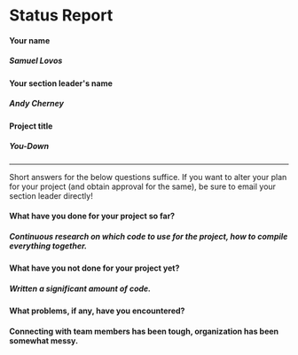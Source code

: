 # Status Report

#### Your name

##### Samuel Lovos

#### Your section leader's name

##### Andy Cherney

#### Project title

##### You-Down

***

Short answers for the below questions suffice. If you want to alter your plan for your project (and obtain approval for the same), be sure to email your section leader directly!

#### What have you done for your project so far?

##### Continuous research on which code to use for the project, how to compile everything together. 

#### What have you not done for your project yet?

##### Written a significant amount of code. 

#### What problems, if any, have you encountered?

#### Connecting with team members has been tough, organization has been somewhat messy. 
